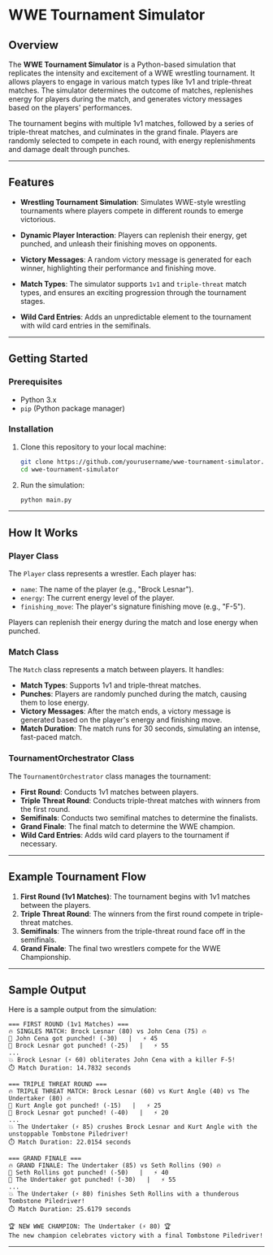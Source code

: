 
# WWE Tournament Simulator

## Overview

The **WWE Tournament Simulator** is a Python-based simulation that replicates the intensity and excitement of a WWE wrestling tournament. It allows players to engage in various match types like 1v1 and triple-threat matches. The simulator determines the outcome of matches, replenishes energy for players during the match, and generates victory messages based on the players' performances.

The tournament begins with multiple 1v1 matches, followed by a series of triple-threat matches, and culminates in the grand finale. Players are randomly selected to compete in each round, with energy replenishments and damage dealt through punches.

---

## Features

- **Wrestling Tournament Simulation**: Simulates WWE-style wrestling tournaments where players compete in different rounds to emerge victorious.
  
- **Dynamic Player Interaction**: Players can replenish their energy, get punched, and unleash their finishing moves on opponents.

- **Victory Messages**: A random victory message is generated for each winner, highlighting their performance and finishing move.

- **Match Types**: The simulator supports `1v1` and `triple-threat` match types, and ensures an exciting progression through the tournament stages.

- **Wild Card Entries**: Adds an unpredictable element to the tournament with wild card entries in the semifinals.

---

## Getting Started

### Prerequisites

- Python 3.x
- `pip` (Python package manager)

### Installation

1. Clone this repository to your local machine:
   ```bash
   git clone https://github.com/yourusername/wwe-tournament-simulator.git
   cd wwe-tournament-simulator
   ```

2. Run the simulation:
   ```bash
   python main.py
   ```

---

## How It Works

### Player Class

The `Player` class represents a wrestler. Each player has:
- `name`: The name of the player (e.g., "Brock Lesnar").
- `energy`: The current energy level of the player.
- `finishing_move`: The player's signature finishing move (e.g., "F-5").

Players can replenish their energy during the match and lose energy when punched.

### Match Class

The `Match` class represents a match between players. It handles:
- **Match Types**: Supports 1v1 and triple-threat matches.
- **Punches**: Players are randomly punched during the match, causing them to lose energy.
- **Victory Messages**: After the match ends, a victory message is generated based on the player's energy and finishing move.
- **Match Duration**: The match runs for 30 seconds, simulating an intense, fast-paced match.

### TournamentOrchestrator Class

The `TournamentOrchestrator` class manages the tournament:
- **First Round**: Conducts 1v1 matches between players.
- **Triple Threat Round**: Conducts triple-threat matches with winners from the first round.
- **Semifinals**: Conducts two semifinal matches to determine the finalists.
- **Grand Finale**: The final match to determine the WWE champion.
- **Wild Card Entries**: Adds wild card players to the tournament if necessary.

---

## Example Tournament Flow

1. **First Round (1v1 Matches)**: The tournament begins with 1v1 matches between the players.
2. **Triple Threat Round**: The winners from the first round compete in triple-threat matches.
3. **Semifinals**: The winners from the triple-threat round face off in the semifinals.
4. **Grand Finale**: The final two wrestlers compete for the WWE Championship.

---

## Sample Output

Here is a sample output from the simulation:

```
=== FIRST ROUND (1v1 Matches) ===
🔥 SINGLES MATCH: Brock Lesnar (80) vs John Cena (75) 🔥
🥊 John Cena got punched! (-30)   |   ⚡ 45
🥊 Brock Lesnar got punched! (-25)   |   ⚡ 55
...
💥 Brock Lesnar (⚡ 60) obliterates John Cena with a killer F-5!
⏱️ Match Duration: 14.7832 seconds

=== TRIPLE THREAT ROUND ===
🔥 TRIPLE THREAT MATCH: Brock Lesnar (60) vs Kurt Angle (40) vs The Undertaker (80) 🔥
🥊 Kurt Angle got punched! (-15)   |   ⚡ 25
🥊 Brock Lesnar got punched! (-40)   |   ⚡ 20
...
💥 The Undertaker (⚡ 85) crushes Brock Lesnar and Kurt Angle with the unstoppable Tombstone Piledriver!
⏱️ Match Duration: 22.0154 seconds

=== GRAND FINALE ===
🔥 GRAND FINALE: The Undertaker (85) vs Seth Rollins (90) 🔥
🥊 Seth Rollins got punched! (-50)   |   ⚡ 40
🥊 The Undertaker got punched! (-30)   |   ⚡ 55
...
💥 The Undertaker (⚡ 80) finishes Seth Rollins with a thunderous Tombstone Piledriver!
⏱️ Match Duration: 25.6179 seconds

🏆 NEW WWE CHAMPION: The Undertaker (⚡ 80) 🏆
The new champion celebrates victory with a final Tombstone Piledriver!
```

---
